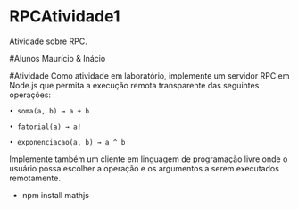 # RPCAtividade1
 Atividade sobre RPC.

#Alunos
 Maurício & Inácio

#Atividade
 Como atividade em laboratório, implemente um servidor RPC em Node.js que permita a execução remota transparente das seguintes operações:
 
	• soma(a, b) → a + b
	
	• fatorial(a) → a!
	
	• exponenciacao(a, b) → a ^ b

Implemente também um cliente em linguagem de programação livre onde o usuário possa escolher a operação e os argumentos a serem executados remotamente.


- npm install mathjs
